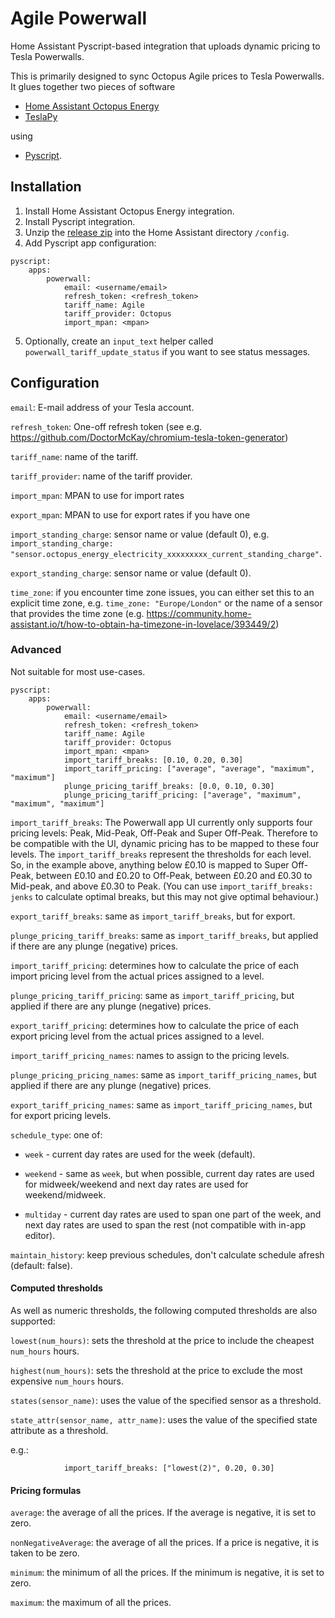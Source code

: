 # Agile Powerwall
Home Assistant Pyscript-based integration that uploads dynamic pricing to Tesla Powerwalls.

This is primarily designed to sync Octopus Agile prices to Tesla Powerwalls.
It glues together two pieces of software

*   [Home Assistant Octopus Energy](https://github.com/BottlecapDave/HomeAssistant-OctopusEnergy)
*   [TeslaPy](https://github.com/tdorssers/TeslaPy)

using

*   [Pyscript](https://github.com/custom-components/pyscript).


## Installation

1.   Install Home Assistant Octopus Energy integration.
2.   Install Pyscript integration.
3.   Unzip the [release zip](https://github.com/pulquero/agile-powerwall/releases/latest) into the Home Assistant directory `/config`.
4.   Add Pyscript app configuration:

	pyscript:
	    apps:
	        powerwall:
	            email: <username/email>
	            refresh_token: <refresh_token>
	            tariff_name: Agile
	            tariff_provider: Octopus
	            import_mpan: <mpan>

5.   Optionally, create an `input_text` helper called `powerwall_tariff_update_status` if you want to see status messages.


## Configuration

`email`: E-mail address of your Tesla account.

`refresh_token`: One-off refresh token (see e.g. <https://github.com/DoctorMcKay/chromium-tesla-token-generator>)

`tariff_name`: name of the tariff.

`tariff_provider`: name of the tariff provider.

`import_mpan`: MPAN to use for import rates

`export_mpan`: MPAN to use for export rates if you have one

`import_standing_charge`: sensor name or value (default 0), e.g. `import_standing_charge: "sensor.octopus_energy_electricity_xxxxxxxxx_current_standing_charge"`.

`export_standing_charge`: sensor name or value (default 0).

`time_zone`: if you encounter time zone issues, you can either set this to an explicit time zone, e.g. `time_zone: "Europe/London"` or the name of a sensor that provides the time zone (e.g. https://community.home-assistant.io/t/how-to-obtain-ha-timezone-in-lovelace/393449/2)


### Advanced

Not suitable for most use-cases.

	pyscript:
	    apps:
	        powerwall:
	            email: <username/email>
	            refresh_token: <refresh_token>
	            tariff_name: Agile
	            tariff_provider: Octopus
	            import_mpan: <mpan>
	            import_tariff_breaks: [0.10, 0.20, 0.30]
	            import_tariff_pricing: ["average", "average", "maximum", "maximum"]
	            plunge_pricing_tariff_breaks: [0.0, 0.10, 0.30]
	            plunge_pricing_tariff_pricing: ["average", "maximum", "maximum", "maximum"]

`import_tariff_breaks`: The Powerwall app UI currently only supports four pricing levels: Peak, Mid-Peak, Off-Peak and Super Off-Peak.
Therefore to be compatible with the UI, dynamic pricing has to be mapped to these four levels.
The `import_tariff_breaks` represent the thresholds for each level.
So, in the example above, anything below £0.10 is mapped to Super Off-Peak, between £0.10 and £0.20 to Off-Peak, between £0.20 and £0.30 to Mid-peak, and above £0.30 to Peak. (You can use `import_tariff_breaks: jenks` to calculate optimal breaks, but this may not give optimal behaviour.)

`export_tariff_breaks`: same as `import_tariff_breaks`, but for export.

`plunge_pricing_tariff_breaks`: same as `import_tariff_breaks`, but applied if there are any plunge (negative) prices.

`import_tariff_pricing`: determines how to calculate the price of each import pricing level from the actual prices assigned to a level.

`plunge_pricing_tariff_pricing`: same as `import_tariff_pricing`, but applied if there are any plunge (negative) prices.

`export_tariff_pricing`: determines how to calculate the price of each export pricing level from the actual prices assigned to a level.

`import_tariff_pricing_names`: names to assign to the pricing levels.

`plunge_pricing_pricing_names`: same as `import_tariff_pricing_names`, but applied if there are any plunge (negative) prices.

`export_tariff_pricing_names`: same as `import_tariff_pricing_names`, but for export pricing levels.

`schedule_type`: one of:

 - `week` - current day rates are used for the week (default).

 - `weekend` - same as `week`, but when possible, current day rates are used for midweek/weekend and next day rates are used for weekend/midweek.

 - `multiday` - current day rates are used to span one part of the week, and next day rates are used to span the rest (not compatible with in-app editor).

`maintain_history`: keep previous schedules, don't calculate schedule afresh (default: false).


#### Computed thresholds

As well as numeric thresholds, the following computed thresholds are also supported:

`lowest(num_hours)`: sets the threshold at the price to include the cheapest `num_hours` hours.

`highest(num_hours)`: sets the threshold at the price to exclude the most expensive `num_hours` hours.

`states(sensor_name)`: uses the value of the specified sensor as a threshold.

`state_attr(sensor_name, attr_name)`: uses the value of the specified state attribute as a threshold.

e.g.:

	            import_tariff_breaks: ["lowest(2)", 0.20, 0.30]


#### Pricing formulas

`average`: the average of all the prices. If the average is negative, it is set to zero.

`nonNegativeAverage`: the average of all the prices. If a price is negative, it is taken to be zero.

`minimum`: the minimum of all the prices. If the minimum is negative, it is set to zero.

`maximum`: the maximum of all the prices.
